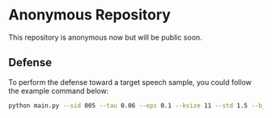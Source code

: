 # Anonymous Repository

This repository is anonymous now but will be public soon. 

## Defense

To perform the defense toward a target speech sample, you could follow the example command below:

```bash
python main.py --sid 005 --tau 0.06 --eps 0.1 --ksize 11 --std 1.5 --b_num 16

